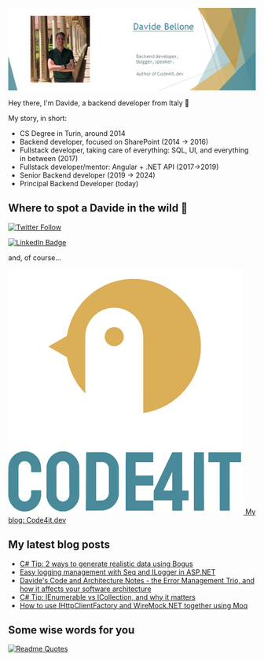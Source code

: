 ![Profile banner](./DavideBellone.png)

Hey there, I'm Davide, a backend developer from Italy 🤏 

My story, in short:

* CS Degree in Turin, around 2014
* Backend developer, focused on SharePoint (2014 -> 2016)
* Fullstack developer, taking care of everything: SQL, UI, and everything in between (2017)
* Fullstack developer/mentor: Angular + .NET API (2017->2019)
* Senior Backend developer (2019 -> 2024)
* Principal Backend Developer (today) 

## Where to spot a Davide in the wild 🦏

[![Twitter Follow](https://img.shields.io/twitter/follow/BelloneDavide?label=Let%27s%20get%20in%20touch%20on%20Twitter&style=social)](https://twitter.com/BelloneDavide)

[![LinkedIn Badge](https://img.shields.io/badge/LinkedIn-Profile-informational?style=social&logo=linkedin)](https://www.linkedin.com/in/bellonedavide/)

and, of course...

[![Personal blog](./logo_small.png) My blog: Code4it.dev](https://www.code4it.dev/)


## My latest blog posts

<!-- BLOG-POST-LIST:START -->
- [C# Tip: 2 ways to generate realistic data using Bogus](https://www.code4it.dev/csharptips/bogus-data-generation/)
- [Easy logging management with Seq and ILogger in ASP.NET](https://www.code4it.dev/blog/logging-with-ilogger-and-seq/)
- [Davide&#39;s Code and Architecture Notes - the Error Management Trio, and how it affects your software architecture](https://www.code4it.dev/architecture-notes/error-management-trio/)
- [C# Tip: IEnumerable vs ICollection, and why it matters](https://www.code4it.dev/csharptips/ienumerable-vs-icollection/)
- [How to use IHttpClientFactory and WireMock.NET together using Moq](https://www.code4it.dev/blog/wiremock-ihttpclientfactory-moq/)
<!-- BLOG-POST-LIST:END -->



## Some wise words for you

[![Readme Quotes](https://quotes-github-readme.vercel.app/api?type=horizontal&theme=light)](https://github.com/piyushsuthar/github-readme-quotes)
